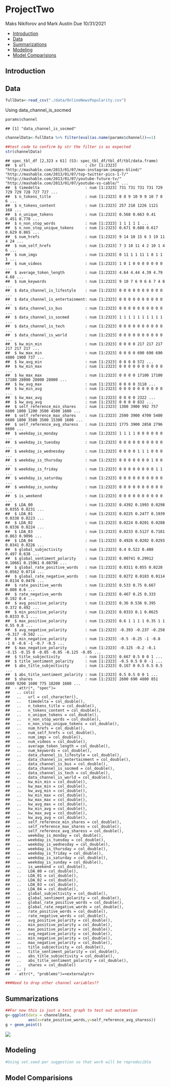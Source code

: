 ProjectTwo
================
Maks Nikiforov and Mark Austin
Due 10/31/2021

-   [Introduction](#introduction)
-   [Data](#data)
-   [Summarizations](#summarizations)
-   [Modeling](#modeling)
-   [Model Comparisions](#model-comparisions)

## Introduction

## Data

``` r
fullData<-read_csv("./data/OnlineNewsPopularity.csv")
```

Using data\_channel\_is\_socmed

``` r
params$channel
```

    ## [1] "data_channel_is_socmed"

``` r
channelData<-fullData %>% filter(eval(as.name(params$channel))==1) 

##test code to confirm by str the filter is as expected
str(channelData)
```

    ## spec_tbl_df [2,323 x 61] (S3: spec_tbl_df/tbl_df/tbl/data.frame)
    ##  $ url                          : chr [1:2323] "http://mashable.com/2013/01/07/man-instagram-images-blind/" "http://mashable.com/2013/01/07/top-twitter-pics-1-7/" "http://mashable.com/2013/01/07/youtube-future-tv/" "http://mashable.com/2013/01/07/youtube-vs-cable/" ...
    ##  $ timedelta                    : num [1:2323] 731 731 731 731 729 729 729 728 727 727 ...
    ##  $ n_tokens_title               : num [1:2323] 8 8 9 10 9 9 10 7 8 6 ...
    ##  $ n_tokens_content             : num [1:2323] 257 218 1226 1121 168 ...
    ##  $ n_unique_tokens              : num [1:2323] 0.568 0.663 0.41 0.451 0.778 ...
    ##  $ n_non_stop_words             : num [1:2323] 1 1 1 1 1 ...
    ##  $ n_non_stop_unique_tokens     : num [1:2323] 0.671 0.688 0.617 0.629 0.865 ...
    ##  $ num_hrefs                    : num [1:2323] 9 14 10 15 6 3 19 11 4 24 ...
    ##  $ num_self_hrefs               : num [1:2323] 7 3 10 11 4 2 10 1 4 6 ...
    ##  $ num_imgs                     : num [1:2323] 0 11 1 1 11 1 8 1 1 1 ...
    ##  $ num_videos                   : num [1:2323] 1 0 1 0 0 0 0 0 0 0 ...
    ##  $ average_token_length         : num [1:2323] 4.64 4.44 4.39 4.79 4.68 ...
    ##  $ num_keywords                 : num [1:2323] 9 10 7 6 9 6 6 7 4 8 ...
    ##  $ data_channel_is_lifestyle    : num [1:2323] 0 0 0 0 0 0 0 0 0 0 ...
    ##  $ data_channel_is_entertainment: num [1:2323] 0 0 0 0 0 0 0 0 0 0 ...
    ##  $ data_channel_is_bus          : num [1:2323] 0 0 0 0 0 0 0 0 0 0 ...
    ##  $ data_channel_is_socmed       : num [1:2323] 1 1 1 1 1 1 1 1 1 1 ...
    ##  $ data_channel_is_tech         : num [1:2323] 0 0 0 0 0 0 0 0 0 0 ...
    ##  $ data_channel_is_world        : num [1:2323] 0 0 0 0 0 0 0 0 0 0 ...
    ##  $ kw_min_min                   : num [1:2323] 0 0 0 0 217 217 217 217 217 217 ...
    ##  $ kw_max_min                   : num [1:2323] 0 0 0 0 690 690 690 4800 1900 737 ...
    ##  $ kw_avg_min                   : num [1:2323] 0 0 0 0 572 ...
    ##  $ kw_min_max                   : num [1:2323] 0 0 0 0 0 0 0 0 0 0 ...
    ##  $ kw_max_max                   : num [1:2323] 0 0 0 0 17100 17100 17100 28000 28000 28000 ...
    ##  $ kw_avg_max                   : num [1:2323] 0 0 0 0 3110 ...
    ##  $ kw_min_avg                   : num [1:2323] 0 0 0 0 0 0 0 0 0 0 ...
    ##  $ kw_max_avg                   : num [1:2323] 0 0 0 0 2322 ...
    ##  $ kw_avg_avg                   : num [1:2323] 0 0 0 0 832 ...
    ##  $ self_reference_min_shares    : num [1:2323] 1300 3900 992 757 6600 1800 1200 3500 4500 1600 ...
    ##  $ self_reference_max_shares    : num [1:2323] 2500 3900 4700 5400 6600 1800 3500 3500 15300 1600 ...
    ##  $ self_reference_avg_sharess   : num [1:2323] 1775 3900 2858 2796 6600 ...
    ##  $ weekday_is_monday            : num [1:2323] 1 1 1 1 0 0 0 0 0 0 ...
    ##  $ weekday_is_tuesday           : num [1:2323] 0 0 0 0 0 0 0 0 0 0 ...
    ##  $ weekday_is_wednesday         : num [1:2323] 0 0 0 0 1 1 1 0 0 0 ...
    ##  $ weekday_is_thursday          : num [1:2323] 0 0 0 0 0 0 0 1 0 0 ...
    ##  $ weekday_is_friday            : num [1:2323] 0 0 0 0 0 0 0 0 1 1 ...
    ##  $ weekday_is_saturday          : num [1:2323] 0 0 0 0 0 0 0 0 0 0 ...
    ##  $ weekday_is_sunday            : num [1:2323] 0 0 0 0 0 0 0 0 0 0 ...
    ##  $ is_weekend                   : num [1:2323] 0 0 0 0 0 0 0 0 0 0 ...
    ##  $ LDA_00                       : num [1:2323] 0.4392 0.1993 0.0298 0.0355 0.0231 ...
    ##  $ LDA_01                       : num [1:2323] 0.0225 0.2477 0.1939 0.0338 0.0223 ...
    ##  $ LDA_02                       : num [1:2323] 0.0224 0.0201 0.0288 0.0336 0.0224 ...
    ##  $ LDA_03                       : num [1:2323] 0.0233 0.5127 0.7181 0.863 0.9096 ...
    ##  $ LDA_04                       : num [1:2323] 0.4926 0.0202 0.0293 0.0341 0.0226 ...
    ##  $ global_subjectivity          : num [1:2323] 0.4 0.522 0.408 0.497 0.638 ...
    ##  $ global_sentiment_polarity    : num [1:2323] 0.00741 0.29912 0.10661 0.15961 0.08798 ...
    ##  $ global_rate_positive_words   : num [1:2323] 0.0311 0.055 0.0228 0.0562 0.0714 ...
    ##  $ global_rate_negative_words   : num [1:2323] 0.0272 0.0183 0.0114 0.0134 0.0476 ...
    ##  $ rate_positive_words          : num [1:2323] 0.533 0.75 0.667 0.808 0.6 ...
    ##  $ rate_negative_words          : num [1:2323] 0.467 0.25 0.333 0.192 0.4 ...
    ##  $ avg_positive_polarity        : num [1:2323] 0.36 0.536 0.395 0.372 0.492 ...
    ##  $ min_positive_polarity        : num [1:2323] 0.0333 0.1 0.0625 0.0333 0.1 ...
    ##  $ max_positive_polarity        : num [1:2323] 0.6 1 1 1 1 0.35 1 1 0.55 0.8 ...
    ##  $ avg_negative_polarity        : num [1:2323] -0.393 -0.237 -0.258 -0.317 -0.502 ...
    ##  $ min_negative_polarity        : num [1:2323] -0.5 -0.25 -1 -0.8 -1 0 -0.6 -1 -0.7 -0.5 ...
    ##  $ max_negative_polarity        : num [1:2323] -0.125 -0.2 -0.1 -0.15 -0.15 0 -0.05 -0.05 -0.125 -0.05 ...
    ##  $ title_subjectivity           : num [1:2323] 0.667 0.5 0 0 1 ...
    ##  $ title_sentiment_polarity     : num [1:2323] -0.5 0.5 0 0 -1 ...
    ##  $ abs_title_subjectivity       : num [1:2323] 0.167 0 0.5 0.5 0.5 ...
    ##  $ abs_title_sentiment_polarity : num [1:2323] 0.5 0.5 0 0 1 ...
    ##  $ shares                       : num [1:2323] 2600 690 4800 851 4800 9200 1600 775 18200 1600 ...
    ##  - attr(*, "spec")=
    ##   .. cols(
    ##   ..   url = col_character(),
    ##   ..   timedelta = col_double(),
    ##   ..   n_tokens_title = col_double(),
    ##   ..   n_tokens_content = col_double(),
    ##   ..   n_unique_tokens = col_double(),
    ##   ..   n_non_stop_words = col_double(),
    ##   ..   n_non_stop_unique_tokens = col_double(),
    ##   ..   num_hrefs = col_double(),
    ##   ..   num_self_hrefs = col_double(),
    ##   ..   num_imgs = col_double(),
    ##   ..   num_videos = col_double(),
    ##   ..   average_token_length = col_double(),
    ##   ..   num_keywords = col_double(),
    ##   ..   data_channel_is_lifestyle = col_double(),
    ##   ..   data_channel_is_entertainment = col_double(),
    ##   ..   data_channel_is_bus = col_double(),
    ##   ..   data_channel_is_socmed = col_double(),
    ##   ..   data_channel_is_tech = col_double(),
    ##   ..   data_channel_is_world = col_double(),
    ##   ..   kw_min_min = col_double(),
    ##   ..   kw_max_min = col_double(),
    ##   ..   kw_avg_min = col_double(),
    ##   ..   kw_min_max = col_double(),
    ##   ..   kw_max_max = col_double(),
    ##   ..   kw_avg_max = col_double(),
    ##   ..   kw_min_avg = col_double(),
    ##   ..   kw_max_avg = col_double(),
    ##   ..   kw_avg_avg = col_double(),
    ##   ..   self_reference_min_shares = col_double(),
    ##   ..   self_reference_max_shares = col_double(),
    ##   ..   self_reference_avg_sharess = col_double(),
    ##   ..   weekday_is_monday = col_double(),
    ##   ..   weekday_is_tuesday = col_double(),
    ##   ..   weekday_is_wednesday = col_double(),
    ##   ..   weekday_is_thursday = col_double(),
    ##   ..   weekday_is_friday = col_double(),
    ##   ..   weekday_is_saturday = col_double(),
    ##   ..   weekday_is_sunday = col_double(),
    ##   ..   is_weekend = col_double(),
    ##   ..   LDA_00 = col_double(),
    ##   ..   LDA_01 = col_double(),
    ##   ..   LDA_02 = col_double(),
    ##   ..   LDA_03 = col_double(),
    ##   ..   LDA_04 = col_double(),
    ##   ..   global_subjectivity = col_double(),
    ##   ..   global_sentiment_polarity = col_double(),
    ##   ..   global_rate_positive_words = col_double(),
    ##   ..   global_rate_negative_words = col_double(),
    ##   ..   rate_positive_words = col_double(),
    ##   ..   rate_negative_words = col_double(),
    ##   ..   avg_positive_polarity = col_double(),
    ##   ..   min_positive_polarity = col_double(),
    ##   ..   max_positive_polarity = col_double(),
    ##   ..   avg_negative_polarity = col_double(),
    ##   ..   min_negative_polarity = col_double(),
    ##   ..   max_negative_polarity = col_double(),
    ##   ..   title_subjectivity = col_double(),
    ##   ..   title_sentiment_polarity = col_double(),
    ##   ..   abs_title_subjectivity = col_double(),
    ##   ..   abs_title_sentiment_polarity = col_double(),
    ##   ..   shares = col_double()
    ##   .. )
    ##  - attr(*, "problems")=<externalptr>

``` r
###Need to drop other channel variables??
```

## Summarizations

``` r
##For now this is just a test graph to test out automation
g<-ggplot(data = channelData,
          aes(x=rate_positive_words,y=self_reference_avg_sharess))
g + geom_point()
```

![](images/socmed/graphOneA-1.png)<!-- -->

## Modeling

``` r
#Using set.seed per suggestion so that work will be reproducible
```

## Model Comparisions
